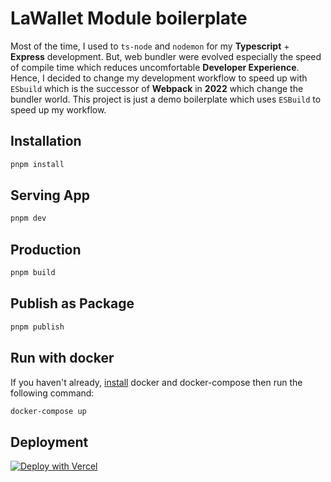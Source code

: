 # LaWallet Module boilerplate

Most of the time, I used to `ts-node` and `nodemon` for my **Typescript** + **Express** development.
But, web bundler were evolved especially the speed of compile time which reduces uncomfortable **Developer Experience**.
Hence, I decided to change my development workflow to speed up with `ESbuild` which is the successor of **Webpack** in **2022** which change the bundler world. This project is just a demo boilerplate which uses `ESBuild` to speed up my workflow.

## Installation

```bash
pnpm install
```

## Serving App

```bash
pnpm dev
```

## Production

```bash
pnpm build
```

## Publish as Package

```bash
pnpm publish
```

## Run with docker

If you haven't already, [install](https://docs.docker.com/compose/install/) docker and docker-compose then run the following command:

```bash
docker-compose up
```

## Deployment

[![Deploy with Vercel](https://vercel.com/button)](https://vercel.com/new/clone?repository-url=https%3A%2F%2Fgithub.com%2Famm834%2Fexpress-typescript-boilerplate&project-name=express-typescript)
